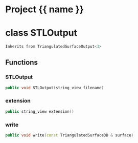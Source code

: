 <script setup>
import {useRoute} from 'vitepress'
const {path} = useRoute()
const tokens = path.split('/')
const words = tokens[2].split('-');
for (let i = 0; i < words.length; i++) {
    words[i] = words[i].charAt(0).toUpperCase() + words[i].slice(1);
    words[i] = words[i].replace('geode', 'Geode')
}
const name = words.join('-');
</script>
# Project {{ name }}

# class STLOutput


```cpp
Inherits from TriangulatedSurfaceOutput<3>
```



## Functions

### STLOutput

```cpp
public void STLOutput(string_view filename)
```


### extension

```cpp
public string_view extension()
```


### write

```cpp
public void write(const TriangulatedSurface3D & surface)
```




